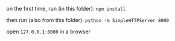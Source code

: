 on the first time, run (in this folder):
`npm install`

then run (also from this folder):
`python -m SimpleHTTPServer 8000` 

open `127.0.0.1:8000` in a browser



